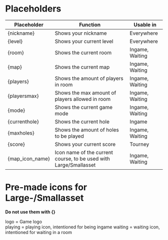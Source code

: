 # Placeholders
|Placeholder|Function|Usable in|
|--|--|--|
|{nickname}|Shows your nickname|Everywhere|
|{level}|Shows your current level|Everywhere|
|{room}|Shows the current room|Ingame, Waiting|
|{map}|Shows the current map|Ingame, Waiting|
|{players}|Shows the amount of players in room|Ingame, Waiting|
|{playersmax}|Shows the max amount of players allowed in room|Ingame, Waiting|
|{mode}|Shows the current game mode|Ingame, Waiting|
|{currenthole}|Shows the current hole|Ingame|
|{maxholes}|Shows the amount of holes to be played|Ingame, Waiting|
|{score}|Shows your current score|Tourney|
|{map_icon_name}|Icon name of the current course, to be used with Large/Smallasset|Ingame, Waiting|

# Pre-made icons for Large-/Smallasset
**Do not use them with {}**    

logo = Game logo  
playing = playing icon, intentioned for being ingame
waiting = waiting icon, intentioned for waiting in a room